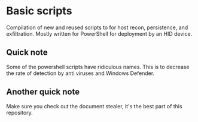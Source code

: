 # Basic scripts
Compilation of new and reused scripts to for host recon, persistence, and exfiltration. Mostly written for PowerShell for deployment by an HID device.

## Quick note
Some of the powershell scripts have ridiculous names. This is to decrease the rate of detection by anti viruses and Windows Defender.

## Another quick note
Make sure you check out the document stealer, it's the best part of this repository.
